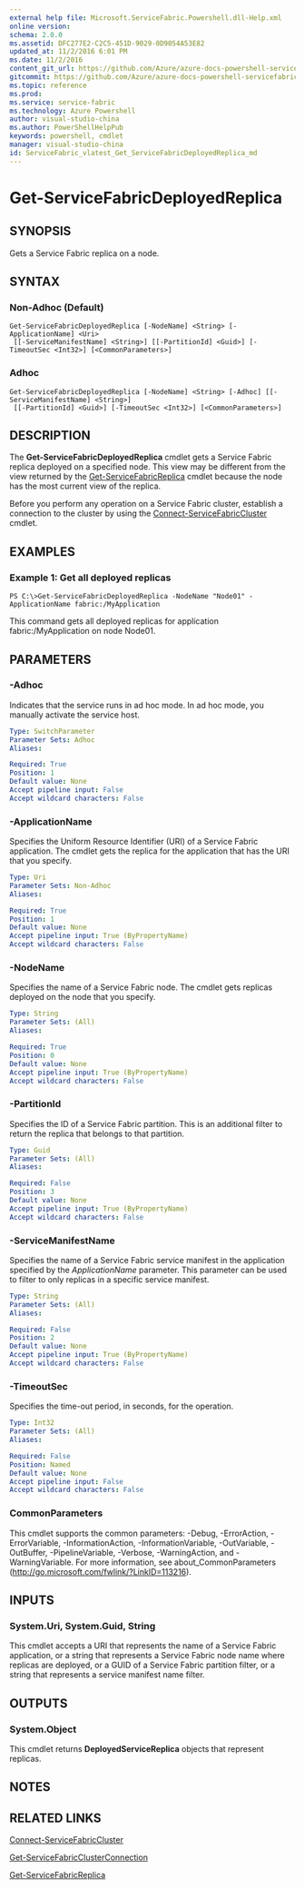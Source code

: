 ```yaml
---
external help file: Microsoft.ServiceFabric.Powershell.dll-Help.xml
online version:
schema: 2.0.0
ms.assetid: DFC277E2-C2C5-451D-9029-0D9054A53E82
updated_at: 11/2/2016 6:01 PM
ms.date: 11/2/2016
content_git_url: https://github.com/Azure/azure-docs-powershell-servicefabric/blob/master/Service-Fabric-cmdlets/ServiceFabric/vlatest/Get-ServiceFabricDeployedReplica.md
gitcommit: https://github.com/Azure/azure-docs-powershell-servicefabric/blob/a04d7fb81ddb4ca19a8c0101c71d7745ad5e082a/Service-Fabric-cmdlets/ServiceFabric/vlatest/Get-ServiceFabricDeployedReplica.md
ms.topic: reference
ms.prod: 
ms.service: service-fabric
ms.technology: Azure Powershell
author: visual-studio-china
ms.author: PowerShellHelpPub
keywords: powershell, cmdlet
manager: visual-studio-china
id: ServiceFabric_vlatest_Get_ServiceFabricDeployedReplica_md
---
```


# Get-ServiceFabricDeployedReplica

## SYNOPSIS
Gets a Service Fabric replica on a node.

## SYNTAX

### Non-Adhoc (Default)
```
Get-ServiceFabricDeployedReplica [-NodeName] <String> [-ApplicationName] <Uri>
 [[-ServiceManifestName] <String>] [[-PartitionId] <Guid>] [-TimeoutSec <Int32>] [<CommonParameters>]
```

### Adhoc
```
Get-ServiceFabricDeployedReplica [-NodeName] <String> [-Adhoc] [[-ServiceManifestName] <String>]
 [[-PartitionId] <Guid>] [-TimeoutSec <Int32>] [<CommonParameters>]
```

## DESCRIPTION
The **Get-ServiceFabricDeployedReplica** cmdlet gets a Service Fabric replica deployed on a specified node.
This view may be different from the view returned by the [Get-ServiceFabricReplica](./Get-ServiceFabricReplica.md) cmdlet because the node has the most current view of the replica.

Before you perform any operation on a Service Fabric cluster, establish a connection to the cluster by using the [Connect-ServiceFabricCluster](./Connect-ServiceFabricCluster.md) cmdlet.

## EXAMPLES

### Example 1: Get all deployed replicas
```
PS C:\>Get-ServiceFabricDeployedReplica -NodeName "Node01" -ApplicationName fabric:/MyApplication
```

This command gets all deployed replicas for application fabric:/MyApplication on node Node01.

## PARAMETERS

### -Adhoc
Indicates that the service runs in ad hoc mode.
In ad hoc mode, you manually activate the service host.

```yaml
Type: SwitchParameter
Parameter Sets: Adhoc
Aliases:

Required: True
Position: 1
Default value: None
Accept pipeline input: False
Accept wildcard characters: False
```

### -ApplicationName
Specifies the Uniform Resource Identifier (URI) of a Service Fabric application.
The cmdlet gets the replica for the application that has the URI that you specify.

```yaml
Type: Uri
Parameter Sets: Non-Adhoc
Aliases:

Required: True
Position: 1
Default value: None
Accept pipeline input: True (ByPropertyName)
Accept wildcard characters: False
```

### -NodeName
Specifies the name of a Service Fabric node.
The cmdlet gets replicas deployed on the node that you specify.

```yaml
Type: String
Parameter Sets: (All)
Aliases:

Required: True
Position: 0
Default value: None
Accept pipeline input: True (ByPropertyName)
Accept wildcard characters: False
```

### -PartitionId
Specifies the ID of a Service Fabric partition.
This is an additional filter to return the replica that belongs to that partition.

```yaml
Type: Guid
Parameter Sets: (All)
Aliases:

Required: False
Position: 3
Default value: None
Accept pipeline input: True (ByPropertyName)
Accept wildcard characters: False
```

### -ServiceManifestName
Specifies the name of a Service Fabric service manifest in the application specified by the *ApplicationName* parameter.
This parameter can be used to filter to only replicas in a specific service manifest.

```yaml
Type: String
Parameter Sets: (All)
Aliases:

Required: False
Position: 2
Default value: None
Accept pipeline input: True (ByPropertyName)
Accept wildcard characters: False
```

### -TimeoutSec
Specifies the time-out period, in seconds, for the operation.

```yaml
Type: Int32
Parameter Sets: (All)
Aliases:

Required: False
Position: Named
Default value: None
Accept pipeline input: False
Accept wildcard characters: False
```

### CommonParameters
This cmdlet supports the common parameters: -Debug, -ErrorAction, -ErrorVariable, -InformationAction, -InformationVariable, -OutVariable, -OutBuffer, -PipelineVariable, -Verbose, -WarningAction, and -WarningVariable. For more information, see about_CommonParameters (http://go.microsoft.com/fwlink/?LinkID=113216).

## INPUTS

### System.Uri, System.Guid, String
This cmdlet accepts a URI that represents the name of a Service Fabric application, or a string that represents a Service Fabric node name where replicas are deployed, or a GUID of a Service Fabric partition filter, or a string that represents a service manifest name filter.

## OUTPUTS

### System.Object
This cmdlet returns **DeployedServiceReplica** objects that represent replicas.

## NOTES

## RELATED LINKS

[Connect-ServiceFabricCluster](xref:ServiceFabric/vlatest/Connect-ServiceFabricCluster.md)

[Get-ServiceFabricClusterConnection](xref:ServiceFabric/vlatest/Get-ServiceFabricClusterConnection.md)

[Get-ServiceFabricReplica](xref:ServiceFabric/vlatest/Get-ServiceFabricReplica.md)
